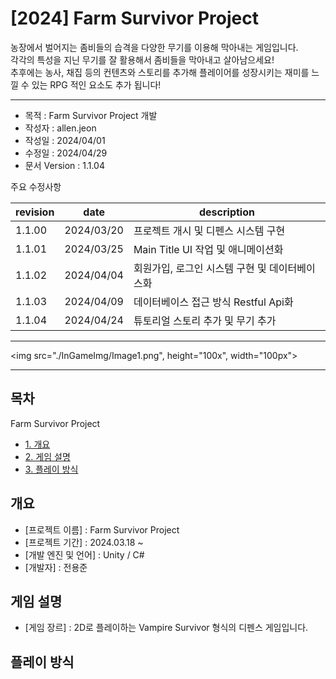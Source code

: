 # [2024] Farm Survivor Project 

농장에서 벌어지는 좀비들의 습격을 다양한 무기를 이용해 막아내는 게임입니다.  
각각의 특성을 지닌 무기를 잘 활용해서 좀비들을 막아내고 살아남으세요!  
추후에는 농사, 채집 등의 컨텐츠와 스토리를 추가해 플레이어를 성장시키는 재미를 느낄 수 있는
RPG 적인 요소도 추가 됩니다!

---

* 목적 : Farm Survivor Project 개발
* 작성자 : allen.jeon
* 작성일 : 2024/04/01
* 수정일 : 2024/04/29
* 문서 Version : 1.1.04


주요 수정사항 

| revision | date | description |
|--------|----------|--------------------------------------------------------------------------|
| 1.1.00   | 2024/03/20 | 프로젝트 개시 및 디펜스 시스템 구현 |
| 1.1.01   | 2024/03/25 | Main Title UI 작업 및 애니메이션화 |
| 1.1.02   | 2024/04/04 | 회원가입, 로그인 시스템 구현 및 데이터베이스화 |
| 1.1.03   | 2024/04/09 | 데이터베이스 접근 방식 Restful Api화 |
| 1.1.04   | 2024/04/24 | 튜토리얼 스토리 추가 및 무기 추가 |

---

<img src="./InGameImg/Image1.png", height="100x", width="100px">

---

## **목차** 
Farm Survivor Project
* [1. 개요](#outline)
* [2. 게임 설명](#gameinfo)
* [3. 플레이 방식](#howtoplay)


<a name="outline"></a>
## **개요** 
* [프로젝트 이름] : Farm Survivor Project
* [프로젝트 기간] : 2024.03.18 ~ 
* [개발 엔진 및 언어] : Unity / C# 
* [개발자] : 전용준


<a name="gameinfo"></a>
## **게임 설명** 

* [게임 장르] : 2D로 플레이하는 Vampire Survivor 형식의 디펜스 게임입니다.

<a name="howtoplay"></a>
## **플레이 방식** 
